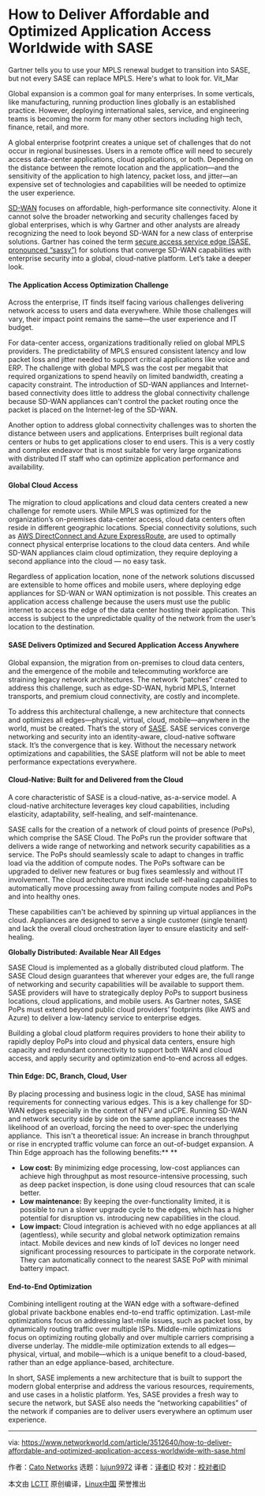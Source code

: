 [#]: collector: (lujun9972)
[#]: translator: ( )
[#]: reviewer: ( )
[#]: publisher: ( )
[#]: url: ( )
[#]: subject: (How to Deliver Affordable and Optimized Application Access Worldwide with SASE)
[#]: via: (https://www.networkworld.com/article/3512640/how-to-deliver-affordable-and-optimized-application-access-worldwide-with-sase.html)
[#]: author: (Cato Networks https://www.networkworld.com/author/Matt-Conran/)

How to Deliver Affordable and Optimized Application Access Worldwide with SASE
======
Gartner tells you to use your MPLS renewal budget to transition into SASE, but not every SASE can replace MPLS. Here's what to look for.
Vit_Mar

Global expansion is a common goal for many enterprises. In some verticals, like manufacturing, running production lines globally is an established practice. However, deploying international sales, service, and engineering teams is becoming the norm for many other sectors including high tech, finance, retail, and more.

A global enterprise footprint creates a unique set of challenges that do not occur in regional businesses. Users in a remote office will need to securely access data-center applications, cloud applications, or both. Depending on the distance between the remote location and the application—and the sensitivity of the application to high latency, packet loss, and jitter—an expensive set of technologies and capabilities will be needed to optimize the user experience.

[SD-WAN][1] focuses on affordable, high-performance site connectivity. Alone it cannot solve the broader networking and security challenges faced by global enterprises, which is why Gartner and other analysts are already recognizing the need to look beyond SD-WAN for a new class of enterprise solutions. Gartner has coined the term [secure access service edge (SASE, pronounced “sassy”)][2] for solutions that converge SD-WAN capabilities with enterprise security into a global, cloud-native platform. Let’s take a deeper look.

#### **The Application Access Optimization Challenge**

Across the enterprise, IT finds itself facing various challenges delivering network access to users and data everywhere. While those challenges will vary, their impact point remains the same—the user experience and IT budget.

For data-center access, organizations traditionally relied on global MPLS providers. The predictability of MPLS ensured consistent latency and low packet loss and jitter needed to support critical applications like voice and ERP. The challenge with global MPLS was the cost per megabit that required organizations to spend heavily on limited bandwidth, creating a capacity constraint. The introduction of SD-WAN appliances and Internet-based connectivity does little to address the global connectivity challenge because SD-WAN appliances can't control the packet routing once the packet is placed on the Internet-leg of the SD-WAN.

Another option to address global connectivity challenges was to shorten the distance between users and applications. Enterprises built regional data centers or hubs to get applications closer to end users. This is a very costly and complex endeavor that is most suitable for very large organizations with distributed IT staff who can optimize application performance and availability.

#### **Global Cloud Access**

The migration to cloud applications and cloud data centers created a new challenge for remote users. While MPLS was optimized for the organization’s on-premises data-center access, cloud data centers often reside in different geographic locations. Special connectivity solutions, such as [AWS DirectConnect and Azure ExpressRoute][3], are used to optimally connect physical enterprise locations to the cloud data centers. And while SD-WAN appliances claim cloud optimization, they require deploying a second appliance into the cloud — no easy task.

Regardless of application location, none of the network solutions discussed are extensible to home offices and mobile users, where deploying edge appliances for SD-WAN or WAN optimization is not possible. This creates an application access challenge because the users must use the public internet to access the edge of the data center hosting their application. This access is subject to the unpredictable quality of the network from the user’s location to the destination.

#### **SASE Delivers Optimized and Secured Application Access Anywhere**

Global expansion, the migration from on-premises to cloud data centers, and the emergence of the mobile and telecommuting workforce are straining legacy network architectures. The network “patches” created to address this challenge, such as edge-SD-WAN, hybrid MPLS, Internet transports, and premium cloud connectivity, are costly and incomplete.

To address this architectural challenge, a new architecture that connects and optimizes all edges—physical, virtual, cloud, mobile—anywhere in the world, must be created. That’s the story of [SASE][2]. SASE services converge networking and security into an identity-aware, cloud-native software stack. It’s the convergence that is key. Without the necessary network optimizations and capabilities, the SASE platform will not be able to meet performance expectations everywhere.

#### **Cloud-Native: Built for and Delivered from the Cloud**

A core characteristic of SASE is a cloud-native, as-a-service model. A cloud-native architecture leverages key cloud capabilities, including elasticity, adaptability, self-healing, and self-maintenance.

SASE calls for the creation of a network of cloud points of presence (PoPs), which comprise the SASE Cloud. The PoPs run the provider software that delivers a wide range of networking and network security capabilities as a service. The PoPs should seamlessly scale to adapt to changes in traffic load via the addition of compute nodes. The PoPs software can be upgraded to deliver new features or bug fixes seamlessly and without IT involvement. The cloud architecture must include self-healing capabilities to automatically move processing away from failing compute nodes and PoPs and into healthy ones.

These capabilities can't be achieved by spinning up virtual appliances in the cloud. Appliances are designed to serve a single customer (single tenant) and lack the overall cloud orchestration layer to ensure elasticity and self-healing.

**Globally Distributed: Available Near All Edges**

SASE Cloud is implemented as a globally distributed cloud platform. The SASE Cloud design guarantees that wherever your edges are, the full range of networking and security capabilities will be available to support them. SASE providers will have to strategically deploy PoPs to support business locations, cloud applications, and mobile users. As Gartner notes, SASE PoPs must extend beyond public cloud providers’ footprints (like AWS and Azure) to deliver a low-latency service to enterprise edges.

Building a global cloud platform requires providers to hone their ability to rapidly deploy PoPs into cloud and physical data centers, ensure high capacity and redundant connectivity to support both WAN and cloud access, and apply security and optimization end-to-end across all edges.

#### **Thin Edge: DC, Branch, Cloud, User**

By placing processing and business logic in the cloud, SASE has minimal requirements for connecting various edges. This is a key challenge for SD-WAN edges especially in the context of NFV and uCPE. Running SD-WAN and network security side by side on the same appliance increases the likelihood of an overload, forcing the need to over-spec the underlying appliance.  This isn't a theoretical issue: An increase in branch throughput or rise in encrypted traffic volume can force an out-of-budget expansion. A Thin Edge approach has the following benefits:** **

  * **Low cost:** By minimizing edge processing, low-cost appliances can achieve high throughput as most resource-intensive processing, such as deep packet inspection, is done using cloud resources that can scale better.
  * **Low maintenance:** By keeping the over-functionality limited, it is possible to run a slower upgrade cycle to the edges, which has a higher potential for disruption vs. introducing new capabilities in the cloud.
  * **Low impact:** Cloud integration is achieved with no edge appliances at all (agentless), while security and global network optimization remains intact. Mobile devices and new kinds of IoT devices no longer need significant processing resources to participate in the corporate network. They can automatically connect to the nearest SASE PoP with minimal battery impact.



#### **End-to-End Optimization**

Combining intelligent routing at the WAN edge with a software-defined global private backbone enables end-to-end traffic optimization. Last-mile optimizations focus on addressing last-mile issues, such as packet loss, by dynamically routing traffic over multiple ISPs. Middle-mile optimizations focus on optimizing routing globally and over multiple carriers comprising a diverse underlay. The middle-mile optimization extends to all edges—physical, virtual, and mobile—which is a unique benefit to a cloud-based, rather than an edge appliance-based, architecture.

In short, SASE implements a new architecture that is built to support the modern global enterprise and address the various resources, requirements, and use cases in a holistic platform. Yes, SASE provides a fresh way to secure the network, but SASE also needs the “networking capabilities” of the network if companies are to deliver users everywhere an optimum user experience.

--------------------------------------------------------------------------------

via: https://www.networkworld.com/article/3512640/how-to-deliver-affordable-and-optimized-application-access-worldwide-with-sase.html

作者：[Cato Networks][a]
选题：[lujun9972][b]
译者：[译者ID](https://github.com/译者ID)
校对：[校对者ID](https://github.com/校对者ID)

本文由 [LCTT](https://github.com/LCTT/TranslateProject) 原创编译，[Linux中国](https://linux.cn/) 荣誉推出

[a]: https://www.networkworld.com/author/Matt-Conran/
[b]: https://github.com/lujun9972
[1]: https://www.catonetworks.com/sd-wan?utm_source=idg
[2]: https://www.catonetworks.com/sase?utm_source=idg
[3]: https://www.catonetworks.com/cato-cloud#cloud-datacenter
